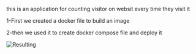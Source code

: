 this is an application for counting visitor on websit every time they visit it 

1-First we created a docker file to build an image 

2-then we used it to create docker compose file and deploy it 

![Resulting](https://user-images.githubusercontent.com/92956059/230768050-b1c843a1-2d46-4396-81b6-8a012c65c183.PNG)

